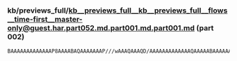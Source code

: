 ### kb/previews_full/kb__previews_full__kb__previews_full__flows__time-first__master-only@guest.har.part052.md.part001.md.part001.md (part 002)

```md
BAAAAAAAAAAAAAP8AAAABAQAAAAAAAP///wAAAQAAAQD/AAAAAAAAAAAAAQAAAAABAAAAAAAA/wAAAAEAAAD/AQAAAQAAAAAAAAAAAAAAAAAAAAAAAAABAAAA
```

```
